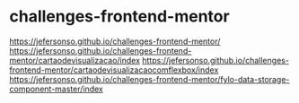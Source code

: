 # challenges-frontend-mentor
https://jefersonso.github.io/challenges-frontend-mentor/
https://jefersonso.github.io/challenges-frontend-mentor/cartaodevisualizacao/index
https://jefersonso.github.io/challenges-frontend-mentor/cartaodevisualizacaocomflexbox/index
https://jefersonso.github.io/challenges-frontend-mentor/fylo-data-storage-component-master/index
